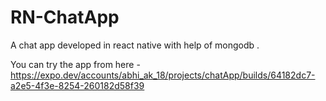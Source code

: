 # RN-ChatApp
A chat app developed in react native with help of mongodb .

You can try the app from here -
https://expo.dev/accounts/abhi_ak_18/projects/chatApp/builds/64182dc7-a2e5-4f3e-8254-260182d58f39
